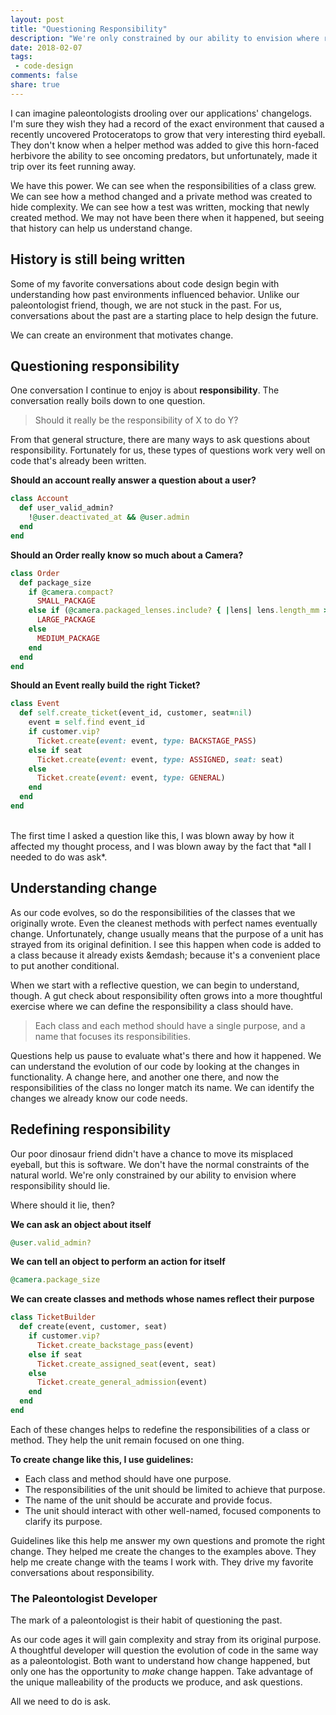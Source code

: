 ```yaml
---
layout: post
title: "Questioning Responsibility"
description: "We're only constrained by our ability to envision where responsibility should lie."
date: 2018-02-07
tags:
 - code-design
comments: false
share: true
---
```


I can imagine paleontologists drooling over our applications' changelogs. I'm sure they wish they had a record of the exact environment that caused a recently uncovered Protoceratops to grow that very interesting third eyeball. They don't know when a helper method was added to give this horn-faced herbivore the ability to see oncoming predators, but unfortunately, made it trip over its feet running away.

We have this power. We can see when the responsibilities of a class grew. We can see how a method changed and a private method was created to hide complexity. We can see how a test was written, mocking that newly created method. We may not have been there when it happened, but seeing that history can help us understand change.

## History is still being written

Some of my favorite conversations about code design begin with understanding how past environments influenced behavior. Unlike our paleontologist friend, though, we are not stuck in the past. For us, conversations about the past are a starting place to help design the future.

We can create an environment that motivates change.

## Questioning responsibility

One conversation I continue to enjoy is about **responsibility**. The conversation really boils down to one question.

> Should it really be the responsibility of X to do Y?

From that general structure, there are many ways to ask questions about responsibility. Fortunately for us, these types of questions work very well on code that's already been written.

**Should an account really answer a question about a user?**
``` ruby
class Account
  def user_valid_admin?
    !@user.deactivated_at && @user.admin
  end
end
```

**Should an Order really know so much about a Camera?**
``` ruby
class Order
  def package_size
    if @camera.compact?
      SMALL_PACKAGE
    else if (@camera.packaged_lenses.include? { |lens| lens.length_mm > 50 }) || (@camera.packaged_lenses.length > 2)
      LARGE_PACKAGE
    else
      MEDIUM_PACKAGE
    end
  end
end
```

**Should an Event really build the right Ticket?**
``` ruby
class Event
  def self.create_ticket(event_id, customer, seat=nil)
    event = self.find event_id
    if customer.vip?
      Ticket.create(event: event, type: BACKSTAGE_PASS)
    else if seat
      Ticket.create(event: event, type: ASSIGNED, seat: seat)
    else
      Ticket.create(event: event, type: GENERAL)
    end
  end
end
```
<br/>
The first time I asked a question like this, I was blown away by how it affected my thought process, and I was blown away by the fact that *all I needed to do was ask*.

## Understanding change

As our code evolves, so do the responsibilities of the classes that we originally wrote. Even the cleanest methods with perfect names eventually change. Unfortunately, change usually means that the purpose of a unit has strayed from its original definition. I see this happen when code is added to a class because it already exists &emdash;  because it's a convenient place to put another conditional.

When we start with a reflective question, we can begin to understand, though. A gut check about responsibility often grows into a more thoughtful exercise where we can define the responsibility a class should have.


> Each class and each method should have a single purpose, and a name that focuses its responsibilities.

Questions help us pause to evaluate what's there and how it happened. We can understand the evolution of our code by looking at the changes in functionality. A change here, and another one there, and now the responsibilities of the class no longer match its name. We can identify the changes we already know our code needs.

## Redefining responsibility

Our poor dinosaur friend didn't have a chance to move its misplaced eyeball, but this is software. We don't have the normal constraints of the natural world. We're only constrained by our ability to envision where responsibility should lie.

Where should it lie, then?

**We can ask an object about itself**
``` ruby
@user.valid_admin?
```

**We can tell an object to perform an action for itself**
``` ruby
@camera.package_size
```

**We can create classes and methods whose names reflect their purpose**
``` ruby
class TicketBuilder
  def create(event, customer, seat)
    if customer.vip?
      Ticket.create_backstage_pass(event)
    else if seat
      Ticket.create_assigned_seat(event, seat)
    else
      Ticket.create_general_admission(event)
    end
  end
end
```

Each of these changes helps to redefine the responsibilities of a class or method. They help the unit remain focused on one thing.

**To create change like this, I use guidelines:**

- Each class and method should have one purpose.
- The responsibilities of the unit should be limited to achieve that purpose.
- The name of the unit should be accurate and provide focus.
- The unit should interact with other well-named, focused components to clarify its purpose.

Guidelines like this help me answer my own questions and promote the right change. They helped me create the changes to the examples above. They help me create change with the teams I work with. They drive my favorite conversations about responsibility.

### The Paleontologist Developer

The mark of a paleontologist is their habit of questioning the past.

As our code ages it will gain complexity and stray from its original purpose. A thoughtful developer will question the evolution of code in the same way as a paleontologist. Both want to understand how change happened, but only one has the opportunity to *make* change happen. Take advantage of the unique malleability of the products we produce, and ask questions.

All we need to do is ask.

